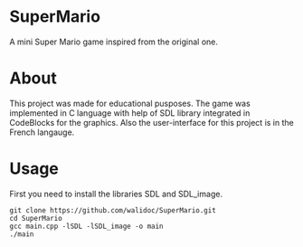 # SuperMario
A mini Super Mario game inspired from the original one.

# About
This project was made for educational pusposes. The game was implemented in C language with help of SDL library integrated in CodeBlocks for the graphics. 
Also the user-interface for this project is in the French langauge.

# Usage
First you need to install the libraries SDL and SDL_image.
```
git clone https://github.com/walidoc/SuperMario.git
cd SuperMario
gcc main.cpp -lSDL -lSDL_image -o main
./main
```
